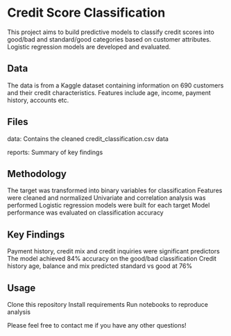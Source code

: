 # Credit Score Classification
This project aims to build predictive models to classify credit scores into good/bad and standard/good categories based on customer attributes. Logistic regression models are developed and evaluated.

## Data
The data is from a Kaggle dataset containing information on 690 customers and their credit characteristics. Features include age, income, payment history, accounts etc.

## Files
data: Contains the cleaned credit_classification.csv data

reports: Summary of key findings

## Methodology
The target was transformed into binary variables for classification
Features were cleaned and normalized
Univariate and correlation analysis was performed
Logistic regression models were built for each target
Model performance was evaluated on classification accuracy

## Key Findings
Payment history, credit mix and credit inquiries were significant predictors
The model achieved 84% accuracy on the good/bad classification
Credit history age, balance and mix predicted standard vs good at 76%

## Usage
Clone this repository
Install requirements
Run notebooks to reproduce analysis

Please feel free to contact me if you have any other questions!
